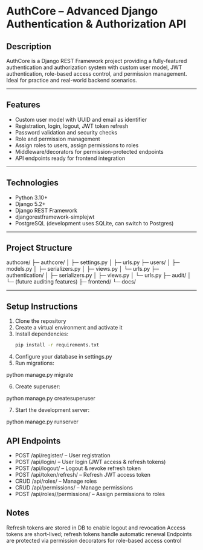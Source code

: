 # AuthCore – Advanced Django Authentication & Authorization API

## Description
AuthCore is a Django REST Framework project providing a fully-featured authentication and authorization system with custom user model, JWT authentication, role-based access control, and permission management. Ideal for practice and real-world backend scenarios.

---

## Features
- Custom user model with UUID and email as identifier
- Registration, login, logout, JWT token refresh
- Password validation and security checks
- Role and permission management
- Assign roles to users, assign permissions to roles
- Middleware/decorators for permission-protected endpoints
- API endpoints ready for frontend integration

---

## Technologies
- Python 3.10+
- Django 5.2+
- Django REST Framework
- djangorestframework-simplejwt
- PostgreSQL (development uses SQLite, can switch to Postgres)

---

## Project Structure
authcore/
├─ authcore/
│ ├─ settings.py
│ ├─ urls.py
├─ users/
│ ├─ models.py
│ ├─ serializers.py
│ ├─ views.py
│ └─ urls.py
├─ authentication/
│ ├─ serializers.py
│ ├─ views.py
│ └─ urls.py
├─ audit/
│ └─ (future auditing features)
├─ frontend/
└─ docs/


---

## Setup Instructions
1. Clone the repository
2. Create a virtual environment and activate it
3. Install dependencies:  
   ```bash
   pip install -r requirements.txt
4. Configure your database in settings.py
5. Run migrations:

python manage.py migrate

6. Create superuser:

python manage.py createsuperuser

7. Start the development server:

python manage.py runserver

## API Endpoints

- POST /api/register/ – User registration
- POST /api/login/ – User login (JWT access & refresh tokens)
- POST /api/logout/ – Logout & revoke refresh token
- POST /api/token/refresh/ – Refresh JWT access token
- CRUD /api/roles/ – Manage roles
- CRUD /api/permissions/ – Manage permissions
- POST /api/roles/<id>/permissions/ – Assign permissions to roles

## Notes

Refresh tokens are stored in DB to enable logout and revocation
Access tokens are short-lived; refresh tokens handle automatic renewal
Endpoints are protected via permission decorators for role-based access control
